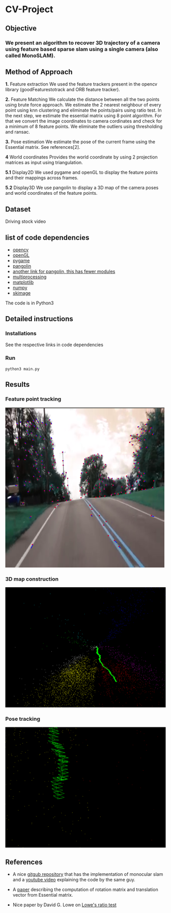 # CV-Project

## Objective
### We present an algorithm to recover 3D trajectory of a camera using feature based sparse slam using a single camera (also called MonoSLAM).     

##  Method of Approach
**1.** Feature extraction
We used the feature trackers present in the opencv library (goodFeaturestotrack and ORB feature tracker). 

**2.** Feature Matching
We calculate the distance between all the two points using brute force approach. We estimate the 2 nearest neighbour of every point using knn clustering and eliminate the points/pairs using ratio test. In the next step, we estimate the essential matrix using 8 point algorithm. For that we convert the image coordinates to camera cordinates and check for a minimum of 8 feature points. We eliminate the outliers using thresholding and ransac.       

**3.** Pose estimation
We estimate the pose of the current frame using the Essential matrix. See references[2].

**4** World coordinates
Provides the world coordinate by using 2 projection matrices as input using triangulation.

**5.1** Display2D 
We used pygame and openGL to display the feature points and their mappings across frames.

**5.2** Display3D
We use pangolin to display a 3D map of the camera poses and world coordinates of the feature points.

## Dataset
Driving stock video

## list of code dependencies
- [opencv](https://docs.opencv.org/3.4/d2/de6/tutorial_py_setup_in_ubuntu.html)
- [openGL](https://www.wikihow.com/Install-Mesa-(OpenGL)-on-Linux-Mint)
- [pygame](https://askubuntu.com/questions/399824/how-to-install-pygame)
- [pangolin](https://github.com/uoip/pangolin)
- [another link for pangolin, this has fewer modules](https://github.com/stevenlovegrove/Pangolin)
- [multiprocessing](https://stackoverflow.com/questions/43752560/install-multiprocessing-python3)
- [matplotlib](https://matplotlib.org/faq/installing_faq.html)
- [numpy](https://askubuntu.com/questions/868599/how-to-install-scipy-and-numpy-on-ubuntu-16-04)
- [skimage](https://scikit-image.org/docs/dev/install.html)

The code is in Python3

## Detailed instructions

### Installations
See the respective links in code dependencies

### Run
```
python3 main.py
```

## Results
### Feature point tracking
![2D](https://github.com/neeleshverma/Monocular-slam/blob/master/2D.png)

### 3D map construction
![3D](https://github.com/neeleshverma/Monocular-slam/blob/master/3D.png)

### Pose tracking
![pose](https://github.com/neeleshverma/Monocular-slam/blob/master/pose.png)

## References
- A nice [gitgub repository](https://github.com/geohot/twitchslam) that has the implementation of monocular slam and a [youtube video](https://www.youtube.com/watch?v=7Hlb8YX2-W8&t=3022s&fbclid=IwAR03PKJjRhdYJNToQuG85p_t-NEvMCS-KuJ0ScR6q0I49SmKS40wzb48RIc) explaining the code by the same guy. 

- A [paper](http://www.maths.lth.se/matematiklth/personal/calle/datorseende13/notes/forelas6.pdf) describing the computation of rotation matrix and translation vector from Essential matrix.

- Nice paper by David G. Lowe on [Lowe's ratio test](https://www.cs.ubc.ca/~lowe/papers/ijcv04.pdf)
